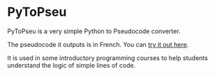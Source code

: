 # PyToPseu

PyToPseu is a very simple Python to Pseudocode converter.

The pseudocode it outputs is in French. You can [try it out here](https://jp.pellet.name/hep/pytopseu/).

It is used in some introductory programming courses to help students understand the logic of simple lines of code.
